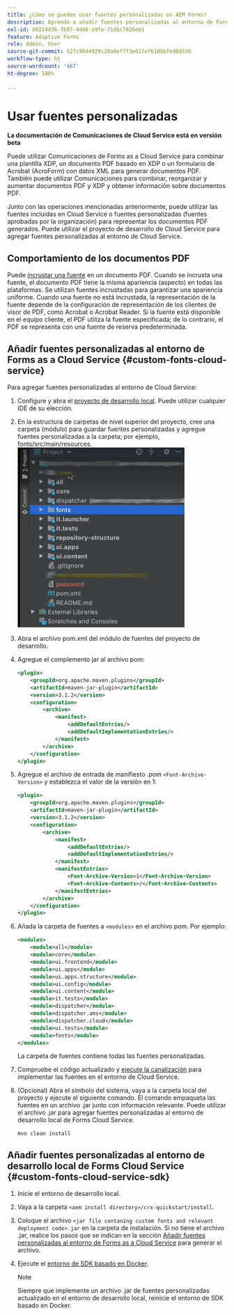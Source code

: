 ```yaml
---
title: ¿Cómo se pueden usar fuentes personalizadas en AEM Forms?
description: Aprenda a añadir fuentes personalizadas al entorno de Forms as a Cloud Service.
exl-id: 88214d36-fb97-4d46-a9fe-71dbc7826eb1
feature: Adaptive Forms
role: Admin, User
source-git-commit: 527c9944929c28a0ef7f3e617ef6185bfed0d536
workflow-type: ht
source-wordcount: '467'
ht-degree: 100%

---
```


# Usar fuentes personalizadas

**La documentación de Comunicaciones de Cloud Service está en versión beta**

Puede utilizar Comunicaciones de Forms as a Cloud Service para combinar una plantilla XDP, un documento PDF basado en XDP o un formulario de Acrobat (AcroForm) con datos XML para generar documentos PDF. También puede utilizar Comunicaciones para combinar, reorganizar y aumentar documentos PDF y XDP y obtener información sobre documentos PDF.

Junto con las operaciones mencionadas anteriormente, puede utilizar las fuentes incluidas en Cloud Service o fuentes personalizadas (fuentes aprobadas por la organización) para representar los documentos PDF generados. Puede utilizar el proyecto de desarrollo de Cloud Service para agregar fuentes personalizadas al entorno de Cloud Service.

## Comportamiento de los documentos PDF

Puede [incrustar una fuente](https://adobedocs.github.io/experience-manager-forms-cloud-service-developer-reference/references/output-sync/#tag/PrintedOutputOptions) en un documento PDF. Cuando se incrusta una fuente, el documento PDF tiene la misma apariencia (aspecto) en todas las plataformas. Se utilizan fuentes incrustadas para garantizar una apariencia uniforme. Cuando una fuente no está incrustada, la representación de la fuente depende de la configuración de representación de los clientes de visor de PDF, como Acrobat o Acrobat Reader. Si la fuente está disponible en el equipo cliente, el PDF utiliza la fuente especificada; de lo contrario, el PDF se representa con una fuente de reserva predeterminada.

## Añadir fuentes personalizadas al entorno de Forms as a Cloud Service {#custom-fonts-cloud-service}

Para agregar fuentes personalizadas al entorno de Cloud Service:

1. Configure y abra el [proyecto de desarrollo local](setup-local-development-environment.md). Puede utilizar cualquier IDE de su elección.
1. En la estructura de carpetas de nivel superior del proyecto, cree una carpeta (módulo) para guardar fuentes personalizadas y agregue fuentes personalizadas a la carpeta; por ejemplo, fonts/src/main/resources.
   ![Carpeta Fuentes](assets/fonts.png)

1. Abra el archivo pom.xml del módulo de fuentes del proyecto de desarrollo.
1. Agregue el complemento jar al archivo pom:

   ```xml
   <plugin>
       <groupId>org.apache.maven.plugins</groupId>
       <artifactId>maven-jar-plugin</artifactId>
       <version>3.1.2</version>
       <configuration>
           <archive>
               <manifest>
                   <addDefaultEntries/>
                   <addDefaultImplementationEntries/>
               </manifest>
           </archive>
       </configuration>
   </plugin>
   ```

1. Agregue el archivo de entrada de manifiesto .pom `<Font-Archive-Version>` y establezca el valor de la versión en 1:

   ```xml
   <plugin>
       <groupId>org.apache.maven.plugins</groupId>
       <artifactId>maven-jar-plugin</artifactId>
       <version>3.1.2</version>
       <configuration>
           <archive>
               <manifest>
                   <addDefaultEntries/>
                   <addDefaultImplementationEntries/>
               </manifest>
               <manifestEntries>
                   <Font-Archive-Version>1</Font-Archive-Version>
                   <Font-Archive-Contents>/</Font-Archive-Contents>
               </manifestEntries> 
           </archive>
       </configuration>
   </plugin>
   ```

1. Añada la carpeta de fuentes a `<modules>` en el archivo pom. Por ejemplo:

   ```xml
   <modules>
       <module>all</module>
       <module>core</module>
       <module>ui.frontend</module>
       <module>ui.apps</module>
       <module>ui.apps.structure</module>
       <module>ui.config</module>
       <module>ui.content</module>
       <module>it.tests</module>
       <module>dispatcher</module>
       <module>dispatcher.ams</module>
       <module>dispatcher.cloud</module>
       <module>ui.tests</module>
       <module>fonts</module>
   </modules>
   ```

   La carpeta de fuentes contiene todas las fuentes personalizadas.

1. Compruebe el código actualizado y [ejecute la canalización](/help/implementing/cloud-manager/deploy-code.md) para implementar las fuentes en el entorno de Cloud Service.

1. (Opcional) Abra el símbolo del sistema, vaya a la carpeta local del proyecto y ejecute el siguiente comando. El comando empaqueta las fuentes en un archivo .jar junto con información relevante. Puede utilizar el archivo .jar para agregar fuentes personalizadas al entorno de desarrollo local de Forms Cloud Service.

   ```shell
   mvn clean install
   ```

## Añadir fuentes personalizadas al entorno de desarrollo local de Forms Cloud Service {#custom-fonts-cloud-service-sdk}

1. Inicie el entorno de desarrollo local.
1. Vaya a la carpeta `<aem install directory>/crx-quickstart/install`.
1. Coloque el archivo `<jar file contaning custom fonts and relevant deployment code>.jar` en la carpeta de instalación. Si no tiene el archivo .jar, realice los pasos que se indican en la sección [Añadir fuentes personalizadas al entorno de Forms as a Cloud Service](#custom-fonts-cloud-service) para generar el archivo.
1. Ejecute el [entorno de SDK basado en Docker](setup-local-development-environment.md#docker-microservices).


   >[!NOTE]
   >
   >Siempre que implemente un archivo .jar de fuentes personalizadas actualizado en el entorno de desarrollo local, reinicie el entorno de SDK basado en Docker.
